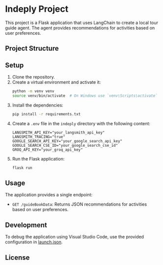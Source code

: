 # Indeply Project

This project is a Flask application that uses LangChain to create a local tour guide agent. The agent provides recommendations for activities based on user preferences.

## Project Structure

## Setup

1. Clone the repository.
2. Create a virtual environment and activate it:
   ```sh
   python -m venv venv
   source venv/bin/activate  # On Windows use `venv\Scripts\activate`
   ```
3. Install the dependencies:
   ```sh
   pip install -r requirements.txt
   ```
4. Create a `.env` file in the `indeply` directory with the following content:
   ```env
   LANGSMITH_API_KEY="your_langsmith_api_key"
   LANGSMITH_TRACING="true"
   GOOGLE_SEARCH_API_KEY="your_google_search_api_key"
   GOOGLE_SEARCH_CSE_ID="your_google_search_cse_id"
   GROQ_API_KEY="your_groq_api_key"
   ```
5. Run the Flask application:
   ```sh
   flask run
   ```

## Usage

The application provides a single endpoint:

- `GET /guideBookData`: Returns JSON recommendations for activities based on user preferences.

## Development

To debug the application using Visual Studio Code, use the provided configuration in [launch.json](http://_vscodecontentref_/4).

## License
